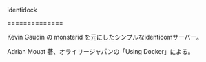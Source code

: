 identidock

==============

Kevin Gaudin の monsterid を元にしたシンプルなidenticomサーバー。

Adrian Mouat 著、オライリージャパンの「Using Docker」による。

